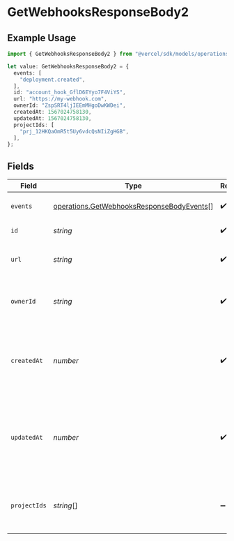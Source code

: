 # GetWebhooksResponseBody2

## Example Usage

```typescript
import { GetWebhooksResponseBody2 } from "@vercel/sdk/models/operations";

let value: GetWebhooksResponseBody2 = {
  events: [
    "deployment.created",
  ],
  id: "account_hook_GflD6EYyo7F4ViYS",
  url: "https://my-webhook.com",
  ownerId: "ZspSRT4ljIEEmMHgoDwKWDei",
  createdAt: 1567024758130,
  updatedAt: 1567024758130,
  projectIds: [
    "prj_12HKQaOmR5t5Uy6vdcQsNIiZgHGB",
  ],
};
```

## Fields

| Field                                                                                                  | Type                                                                                                   | Required                                                                                               | Description                                                                                            | Example                                                                                                |
| ------------------------------------------------------------------------------------------------------ | ------------------------------------------------------------------------------------------------------ | ------------------------------------------------------------------------------------------------------ | ------------------------------------------------------------------------------------------------------ | ------------------------------------------------------------------------------------------------------ |
| `events`                                                                                               | [operations.GetWebhooksResponseBodyEvents](../../models/operations/getwebhooksresponsebodyevents.md)[] | :heavy_check_mark:                                                                                     | The webhooks events                                                                                    | deployment.created                                                                                     |
| `id`                                                                                                   | *string*                                                                                               | :heavy_check_mark:                                                                                     | The webhook id                                                                                         | account_hook_GflD6EYyo7F4ViYS                                                                          |
| `url`                                                                                                  | *string*                                                                                               | :heavy_check_mark:                                                                                     | A string with the URL of the webhook                                                                   | https://my-webhook.com                                                                                 |
| `ownerId`                                                                                              | *string*                                                                                               | :heavy_check_mark:                                                                                     | The unique ID of the team the webhook belongs to                                                       | ZspSRT4ljIEEmMHgoDwKWDei                                                                               |
| `createdAt`                                                                                            | *number*                                                                                               | :heavy_check_mark:                                                                                     | A number containing the date when the webhook was created in in milliseconds                           | 1567024758130                                                                                          |
| `updatedAt`                                                                                            | *number*                                                                                               | :heavy_check_mark:                                                                                     | A number containing the date when the webhook was updated in in milliseconds                           | 1567024758130                                                                                          |
| `projectIds`                                                                                           | *string*[]                                                                                             | :heavy_minus_sign:                                                                                     | The ID of the projects the webhook is associated with                                                  | [<br/>"prj_12HKQaOmR5t5Uy6vdcQsNIiZgHGB"<br/>]                                                         |